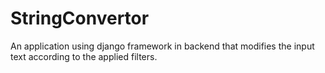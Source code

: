 # StringConvertor
An application using django framework in backend that modifies the input text according to the applied filters.
